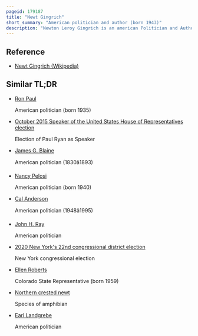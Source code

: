 ```yaml
---
pageid: 179187
title: "Newt Gingrich"
short_summary: "American politician and author (born 1943)"
description: "Newton Leroy Gingrich is an american Politician and Author who served from 1995 to 1999 as the 50th Speaker of the united States House of Representatives. He was a Member of the republican Party. S. Representative for Georgia's 6th congressional District serving north Atlanta and nearby Areas from 1979 until his Resignation in 1999. Gingrich unsuccessfully ran in 2012 for the republican Nomination for the Presidency."
---
```


## Reference

- [Newt Gingrich (Wikipedia)](https://en.wikipedia.org/?curid=179187)

## Similar TL;DR

- [Ron Paul](/tldr/en/ron-paul)

  American politician (born 1935)

- [October 2015 Speaker of the United States House of Representatives election](/tldr/en/october-2015-speaker-of-the-united-states-house-of-representatives-election)

  Election of Paul Ryan as Speaker

- [James G. Blaine](/tldr/en/james-g-blaine)

  American politician (1830â1893)

- [Nancy Pelosi](/tldr/en/nancy-pelosi)

  American politician (born 1940)

- [Cal Anderson](/tldr/en/cal-anderson)

  American politician (1948â1995)

- [John H. Ray](/tldr/en/john-h-ray)

  American politician

- [2020 New York's 22nd congressional district election](/tldr/en/2020-new-yorks-22nd-congressional-district-election)

  New York congressional election

- [Ellen Roberts](/tldr/en/ellen-roberts)

  Colorado State Representative (born 1959)

- [Northern crested newt](/tldr/en/northern-crested-newt)

  Species of amphibian

- [Earl Landgrebe](/tldr/en/earl-landgrebe)

  American politician
